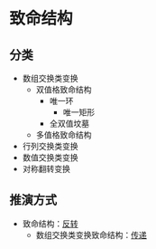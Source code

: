 # 致命结构
<!-- START doctoc generated TOC please keep comment here to allow auto update -->
<!-- DON'T EDIT THIS SECTION, INSTEAD RE-RUN doctoc TO UPDATE -->

<!-- END doctoc generated TOC please keep comment here to allow auto update -->

## 分类

- 数组交换类变换
  - 双值格致命结构
    - 唯一环
      - 唯一矩形
    - 全双值坟墓
  - 多值格致命结构
- 行列交换类变换
- 数值交换类变换
- 对称翻转变换

## 推演方式

- 致命结构：[反转](https://zhuanlan.zhihu.com/p/34483033)
  - 数组交换类变换致命结构：[传递](https://zhuanlan.zhihu.com/p/34574009)
